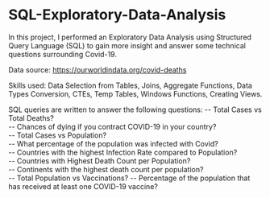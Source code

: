 # SQL-Exploratory-Data-Analysis

In this project, I performed an Exploratory Data Analysis using Structured Query Language (SQL) to gain more insight and answer some technical questions surrounding Covid-19. 

Data source: https://ourworldindata.org/covid-deaths

Skills used: Data Selection from Tables, Joins, Aggregate Functions, Data Types Conversion, CTEs, Temp Tables, Windows Functions, Creating Views. 

SQL queries are written to answer the following questions: 
-- Total Cases vs Total Deaths?  
-- Chances of dying if you contract COVID-19 in your country?  
-- Total Cases vs Population?  
-- What percentage of the population was infected with Covid?  
-- Countries with the highest Infection Rate compared to Population?  
-- Countries with Highest Death Count per Population?  
-- Continents with the highest death count per population?  
-- Total Population vs Vaccinations?
-- Percentage of the population that has received at least one COVID-19 vaccine?
